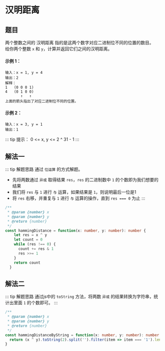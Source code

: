 # 汉明距离

## 题目

两个整数之间的 汉明距离 指的是这两个数字对应二进制位不同的位置的数目。<br>
给你两个整数 `x` 和 `y`，计算并返回它们之间的汉明距离。

#### 示例 1：
```
输入：x = 1, y = 4
输出：2
解释：
1   (0 0 0 1)
4   (0 1 0 0)
       ↑   ↑
上面的箭头指出了对应二进制位不同的位置。
```

#### 示例 2：
```
输入：x = 3, y = 1
输出：1
```

::: tip 提示：
0 <= x, y <= 2 ^ 31 - 1
:::

## 解法一
::: tip 解题思路
通过 `位运算` 的方式解题。
- 先将两数通过 `异或` 取得结果 `res`，`res` 的二进制数中 `1` 的个数即为我们想要的结果
- 我们将 `res` 与 `1` 进行 `与` 运算，如果结果是 `1`，则说明最后一位是1
- 将 `res` 右移，并重复与 `1` 进行 `与` 运算的操作，直到 `res === 0` 为止
:::

```ts
/**
 * @param {number} x
 * @param {number} y
 * @return {number}
 */
const hammingDistance = function(x: number, y: number): number {
    let res = x ^ y
    let count = 0
    while (res !== 0) {
      count += res & 1
      res >>= 1
    }
    return count
  }
```

## 解法二
::: tip 解题思路
通过js中的 `toString` 方法，将两数 `异或` 的结果转换为字符串，统计出里面 `1` 的个数即可。
:::

```ts
/**
 * @param {number} x
 * @param {number} y
 * @return {number}
 */
const hammingDistanceByString = function(x: number, y: number): number {
  return (x ^ y).toString(2).split('').filter(item => item === '1').length
}
```

